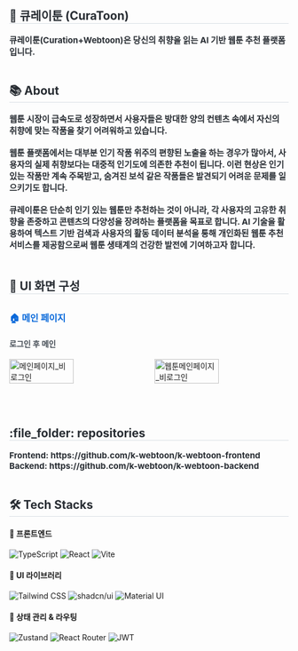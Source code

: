 <div style="text-align: left;"> 
  <h2 style="border-bottom: 1px solid #d8dee4; color: #282d33;"> 🎨 큐레이툰 (CuraToon) </h2>  
  <div style="font-weight: 700; font-size: 15px; text-align: left; color: #282d33;"> 큐레이툰(Curation+Webtoon)은 당신의 취향을 읽는 AI 기반 웹툰 추천 플랫폼입니다.</div> 
</div> <br>

<div style="text-align: left;"> 
  <h2 style="border-bottom: 1px solid #d8dee4; color: #282d33;"> 📚 About </h2>  
  <div style="font-weight: 700; font-size: 15px; text-align: left; color: #282d33;"> 
    웹툰 시장이 급속도로 성장하면서 사용자들은 방대한 양의 컨텐츠 속에서 자신의 취향에 맞는 작품을 찾기 어려워하고 있습니다. </br></br>
    웹툰 플랫폼에서는 대부분 인기 작품 위주의 편향된 노출을 하는 경우가 많아서, 사용자의 실제 취향보다는 대중적 인기도에 의존한 추천이 됩니다. 이런 현상은 인기 있는 작품만 계속 주목받고, 숨겨진 보석 같은 작품들은 발견되기 어려운 문제를 일으키기도 합니다. </br></br>
    큐레이툰은 단순히 인기 있는 웹툰만 추천하는 것이 아니라, 각 사용자의 고유한 취향을 존중하고 콘텐츠의 다양성을 장려하는 플랫폼을 목표로 합니다. AI 기술을 활용하여 텍스트 기반 검색과 사용자의 활동 데이터 분석을 통해 개인화된 웹툰 추천 서비스를 제공함으로써 웹툰 생태계의 건강한 발전에 기여하고자 합니다. </br></br>
  </div>
</div>

<div>
  <h2 style="border-bottom: 1px solid #d8dee4; color: #282d33;"> 📱 UI 화면 구성 </h2>
  <!-- 메인 기능 페이지 -->
  <h3 style="color: #0969da; margin-top: 30px;">🏠 메인 페이지</h3>
  <div style="margin-bottom: 30px;">
    <h4 style="color: #424a53;">로그인 후 메인</h4>
    <div style="display: flex; justify-content: space-between; gap: 10px;">
      <img src="https://github.com/user-attachments/assets/a20aa4ce-01d3-4876-865b-129483569c8e" width="48%" alt="메인페이지_비로그인">
      <img src="https://github.com/user-attachments/assets/703df8a0-eee4-4f24-928e-af3920f4b337" width="48%" alt="웹툰메인페이지_비로그인">
    </div>
  </div>
</div> <br>

<div style="text-align: left;">
    <h2 style="border-bottom: 1px solid #d8dee4; color: #282d33;"> :file_folder: repositories </h2> 
    <div style="font-weight: 700; font-size: 15px; text-align: left; color: #282d33;"> Frontend: https://github.com/k-webtoon/k-webtoon-frontend </div> 
    <div style="font-weight: 700; font-size: 15px; text-align: left; color: #282d33;"> Backend: https://github.com/k-webtoon/k-webtoon-backend </div> 
</div> <br>

<div style="text-align: left;">
  <div style="text-align: left;">
    <h2 style="border-bottom: 1px solid #d8dee4; color: #282d33;"> 🛠️ Tech Stacks </h2>
    <!-- 프론트엔드 기술 스택 -->
    <div>
      <h4>🌈 프론트엔드</h4>
      <img src="https://img.shields.io/badge/TypeScript-3178C6?style=flat-square&logo=TypeScript&logoColor=white" alt="TypeScript">
      <img src="https://img.shields.io/badge/React-61DAFB?style=flat-square&logo=React&logoColor=black" alt="React">
      <img src="https://img.shields.io/badge/Vite-646CFF?style=flat-square&logo=Vite&logoColor=white" alt="Vite">
    </div>
    <!-- UI 라이브러리 -->
    <div>
      <h4>🎨 UI 라이브러리</h4>
      <img src="https://img.shields.io/badge/Tailwind_CSS-06B6D4?style=flat-square&logo=Tailwind-CSS&logoColor=white" alt="Tailwind CSS">
      <img src="https://img.shields.io/badge/shadcn/ui-000000?style=flat-square&logo=shadcn&logoColor=white" alt="shadcn/ui">
      <img src="https://img.shields.io/badge/Material_UI-007FFF?style=flat-square&logo=MUI&logoColor=white" alt="Material UI">
    </div>
    <!-- 프론트엔드 상태 관리 & 라우팅 -->
    <div>
      <h4>💾 상태 관리 & 라우팅</h4>
      <img src="https://img.shields.io/badge/Zustand-000000?style=flat-square&logo=npm&logoColor=white" alt="Zustand">
      <img src="https://img.shields.io/badge/React_Router-CA4245?style=flat-square&logo=React-Router&logoColor=white" alt="React Router">
      <img src="https://img.shields.io/badge/JWT-000000?style=flat-square&logo=JSON-Web-Tokens&logoColor=white" alt="JWT">
    </div>
  </div>
</div> <br>
